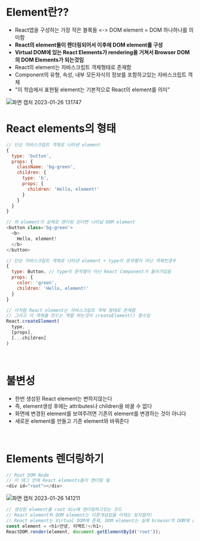 # Element란??
- React앱을 구성하는 가장 작은 블록들 <-> DOM element = DOM 하나하나를 의미함
- **React의 element들이 렌더링되어서 이후에 DOM element를 구성**
- **Virtual DOM에 있는 React Elements가 rendering을 거쳐서 Browser DOM의 DOM Elements가 되는것임**
- React의 element는 자바스크립트 객체형태로 존재함
- Component의 유형, 속성, 내부 모든자식의 정보를 포함하고있는 자바스크립트 객체
- "이 학습에서 표현될 element는 기본적으로 React의 element를 의미"

![화면 캡처 2023-01-26 131747](https://user-images.githubusercontent.com/114986610/214757623-0f8feb25-3a54-4c9f-879e-cbda539fb038.png)
<br>

# React elements의 형태
```javascript
// 단순 자바스크립트 객체로 나타낸 element
{
  type: 'button',
  props: {
    className: 'bg-green',
    children: {
      type: 'b',
      props: {
        children: 'Hello, element!'
      }
    }
  }
}

// 위 element가 실제로 렌더링 된다면 나타날 DOM element
<button class='bg-green'>
  <b>
    Hello, element!
  </b>
</button>

// 단순 자바스크립트 객체로 나타낸 element + type이 문자열이 아닌 객체인경우
{
  type: Button, // type이 문자열이 아닌 React Component가 들어가있음
  props: {
    color: 'green',
    children: 'Hello, element!'
  }
}

// 이처럼 React element는 자바스크립트 객체 형태로 존재함
// 그리고 이 객체를 만드는 역할 하는것이 createElement() 함수임
React.createElement(
  type,
  [props],
  [...children]
)
```
<br>


# 불변성
- 한번 생성된 React element는 변하지않는다
- 즉, element생성 후에는 attributes나 children을 바꿀 수 없다
- 화면에 변경된 element를 보여주려면 기존의 element를 변경하는 것이 아니다
- 새로운 element를 만들고 기존 element와 바꿔준다
<br>


# Elements 렌더링하기
```javascript
// Root DOM Node
// 이 태그 안에 React elements들이 렌더링 됨
<div id="root"></div>
```
![화면 캡처 2023-01-26 141211](https://user-images.githubusercontent.com/114986610/214763079-82a5c160-c156-4cbc-a722-1e0eba8be1d7.png)

```javascript
// 생성된 element를 root div에 렌더링하고있는 코드
// React element와 DOM element는 다른개념임을 이제는 잊지말자!
// React element는 Virtual DOM에 존재, DOM element는 실제 browser의 DOM에 존재
const element = <h1>안녕, 리액트!</h1>;
ReactDOM.render(element, document.getElementById('root'));
```
